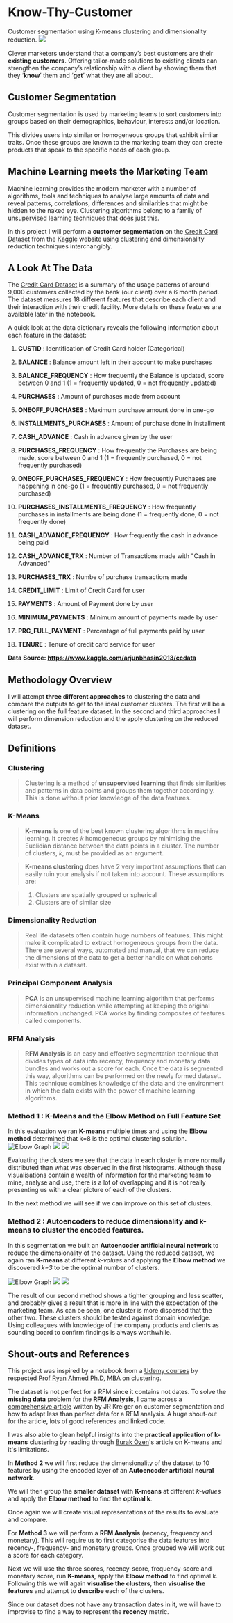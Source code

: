 # Know-Thy-Customer
Customer segmentation using K-means clustering and dimensionality reduction. 
![](/images/Customer-Segmentation-fp.jpg)

Clever marketers understand that a company’s  best customers are their **existing customers**.  Offering tailor-made solutions to existing clients can strengthen the company’s relationship with a client by showing them that they ‘**know**’ them and ‘**get**’ what they are all about.  

## Customer Segmentation
Customer segmentation is used by marketing teams to sort customers into groups based on their demographics, behaviour, interests and/or location. 

This divides users into similar or homogeneous groups that exhibit similar traits.  Once these groups are known to the marketing team they can create products that speak to the specific needs of each group. 

## Machine Learning meets the Marketing Team

Machine learning provides the modern marketer with a number of algorithms, tools and techniques to analyse large amounts of data and reveal patterns, correlations, differences and similarities that might be hidden to the naked eye. Clustering algorithms belong to a family of unsupervised learning techniques that does just this.

In this project I will perform a **customer segmentation** on the [Credit Card Dataset](https://www.kaggle.com/arjunbhasin2013/ccdata) from the [Kaggle](https://www.kaggle.com) website using clustering and dimensionality reduction techniques interchangibly. 

## A Look At The Data

The [Credit Card Dataset](https://www.kaggle.com/arjunbhasin2013/ccdata) is a summary of the usage patterns of around 9,000 customers collected by the bank (our client) over a 6 month period.  The dataset measures 18 different features that describe each client and their interaction with their credit facility. More details on these features are available later in the notebook.

A quick look at the data dictionary reveals the following information about each feature in the dataset:

  1.  **CUSTID** : Identification of Credit Card holder (Categorical)

  2.  **BALANCE** : Balance amount left in their account to make purchases

  3.  **BALANCE_FREQUENCY**  : How frequently the Balance is updated, score between 0 and 1 (1 = frequently updated, 0 = not frequently updated)

  4.  **PURCHASES** : Amount of purchases made from account

  5.  **ONEOFF_PURCHASES** : Maximum purchase amount done in one-go

  6.  **INSTALLMENTS_PURCHASES** : Amount of purchase done in installment

  7.  **CASH_ADVANCE** : Cash in advance given by the user

  8.  **PURCHASES_FREQUENCY** : How frequently the Purchases are being made, score between 0 and 1 (1 = frequently purchased, 0 = not frequently purchased)

  9.  **ONEOFF_PURCHASES_FREQUENCY** : How frequently Purchases are happening in one-go (1 = frequently purchased, 0 = not frequently purchased)

  10.  **PURCHASES_INSTALLMENTS_FREQUENCY** : How frequently purchases in installments are being done (1 = frequently done, 0 = not frequently done)

  11.  **CASH_ADVANCE_FREQUENCY** : How frequently the cash in advance being paid

  12.  **CASH_ADVANCE_TRX** : Number of Transactions made with "Cash in Advanced"

  13.  **PURCHASES_TRX** : Numbe of purchase transactions made

  14.  **CREDIT_LIMIT** : Limit of Credit Card for user

  15.  **PAYMENTS** : Amount of Payment done by user

  16.  **MINIMUM_PAYMENTS** : Minimum amount of payments made by user

  17.  **PRC_FULL_PAYMENT** : Percentage of full payments paid by user

  18.  **TENURE** : Tenure of credit card service for user

**Data Source: https://www.kaggle.com/arjunbhasin2013/ccdata**


## Methodology Overview

I will attempt **three different approaches**  to clustering the data and compare the outputs to get to the ideal customer clusters.  The first will be a clustering on the full feature dataset.  In the second and third approaches I will perform dimension reduction and the apply clustering on the reduced dataset. 


## Definitions

### Clustering

> Clustering is a method of **unsupervised learning** that finds similarities and patterns in data points and groups them together accordingly.  This is done without prior knowledge of the data features. 

### K-Means

> **K-means** is one of the best known clustering algorithms in machine learning. It creates *k* homogeneous groups by minimising the Euclidian distance between the data points in a cluster. The number of clusters, *k*, must be provided as an argument. 



> **K-means clustering** does have 2 very important assumptions that can easily ruin your analysis if not taken into account.  These assumptions are:

> 1.   Clusters are spatially grouped or spherical
> 2.   Clusters are of similar size

### Dimensionality Reduction

> Real life datasets often contain huge numbers of features.  This might make it complicated to extract homogeneous groups from the data. There are several ways, automated and manual, that we can reduce the dimensions of the data to get a better handle on what cohorts exist within a dataset. 

### Principal Component Analysis

> **PCA** is an unsupervised machine learning algorithm that performs dimensionality reduction while attempting at keeping the original information unchanged. PCA works by finding composites of features called components. 

### RFM Analysis

> **RFM Analysis** is an easy and effective segmentation technique that divides types of data into recency, frequency and monetary data bundles and works out a score for each.  Once the data is segmented this way, algorithms can be performed on the newly formed dataset.  This technique combines knowledge of the data and the environment in which the data exists with the power of machine learning algorithms. 

### Method 1 : K-Means and the Elbow Method on Full Feature Set

In this evaluation we ran **K-means** multiple times and using the **Elbow method** determined that k=8 is the optimal clustering solution. 
![Elbow Graph](/images/m1-elbow.png)
![](/images/m1-clusters.png)
![](/images/m1-hist.png)

Evaluating the clusters we see that the data in each cluster is more normally distributed than what was observed in the first histograms.  Although these visualisations contain a wealth of information for the marketing team to mine, analyse and use, there is a lot of overlapping and it is not really presenting us with a clear picture of each of the clusters. 

In the next method we will see if we can improve on this set of clusters.

### Method 2 : Autoencoders to reduce dimensionality and k-means to cluster the encoded features.

In this segmentation we built an **Autoencoder artificial neural network** to reduce the dimensionality of the dataset. 
Using the reduced dataset, we again ran **K-means** at different *k-values* and applying the **Elbow method** we discovered *k=3* to be the optimal number of clusters.  

![Elbow Graph](/images/m2-elbow.png)
![](/images/m2-clusters.png)
![](/images/m12-hist.png)

The result of our second method shows a tighter grouping and less scatter, and probably gives a result that is more in line with the expectation of the marketing team.  As can be seen, one cluster is more dispersed that the other two.  These clusters should be tested against domain knowledge.  Using colleagues with knowledge of the company products and clients as sounding board to confirm findings is always worthwhile. 

## Shout-outs and References

This project was inspired by a notebook from a [Udemy courses](https://www.udemy.com) by respected [Prof Ryan Ahmed Ph.D, MBA](https://www.udemy.com/user/ryan-ahmed/) on clustering. 

The dataset is not perfect for a RFM since it contains not dates. To solve the **missing data** problem for the **RFM Analysis**, I came across a [comprehensive article](https://towardsdatascience.com/customer-segmentation-using-the-instacart-dataset-17e24be9c0fe) written by JR Kreiger on customer segmentation and how to adapt less than perfect data for a RFM analysis. A huge shout-out for the article, lots of good references and linked code.

I was also able to glean helpful insights into the **practical application of k-means** clustering by reading through [Burak Özen](https://towardsdatascience.com/customer-journey-based-segmentation-for-marketplaces-70e5a56838a7)'s article on K-means and it's limitations. 




In **Method 2** we will first reduce the dimensionality of the dataset to 10 features by using the encoded layer of an **Autoencoder artificial neural network**.  

We will then group the **smaller dataset** with **K-means** at different *k-values* and apply the **Elbow method** to find the **optimal k**. 

Once again we will create visual representations of the results to evaluate and compare. 

For **Method 3** we will perform a **RFM Analysis** (recency, frequency and monetary).  This will require us to first categorise the data features into recency-, frequency- and monetary groups.  Once grouped we will work out a score for each category.   

Next we will use the three scores, recency-score, frequency-score and monetary score, run **K-means**, apply the **Elbow method** to find optimal k.  Following this we will again **visualise the clusters**, then **visualise the features** and attempt to **describe** each of the clusters. 

Since our dataset does not have any transaction dates in it, we will have to improvise to find a way to represent the **recency** metric. 

  

 






